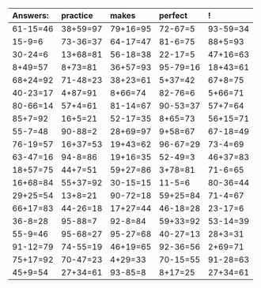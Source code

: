 | Answers: | practice | makes | perfect | ! |
| :--- | :--- | :--- | :--- | :--- |
| 61-15=46 | 38+59=97 | 79+16=95 | 72-67=5 | 93-59=34 | 
| 15-9=6 | 73-36=37 | 64-17=47 | 81-6=75 | 88+5=93 | 
| 30-24=6 | 13+68=81 | 56-18=38 | 22-17=5 | 47+16=63 | 
| 8+49=57 | 8+73=81 | 36+57=93 | 95-79=16 | 18+43=61 | 
| 68+24=92 | 71-48=23 | 38+23=61 | 5+37=42 | 67+8=75 | 
| 40-23=17 | 4+87=91 | 8+66=74 | 82-76=6 | 5+66=71 | 
| 80-66=14 | 57+4=61 | 81-14=67 | 90-53=37 | 57+7=64 | 
| 85+7=92 | 16+5=21 | 52-17=35 | 8+65=73 | 56+15=71 | 
| 55-7=48 | 90-88=2 | 28+69=97 | 9+58=67 | 67-18=49 | 
| 76-19=57 | 16+37=53 | 19+43=62 | 96-67=29 | 73-4=69 | 
| 63-47=16 | 94-8=86 | 19+16=35 | 52-49=3 | 46+37=83 | 
| 18+57=75 | 44+7=51 | 59+27=86 | 3+78=81 | 71-6=65 | 
| 16+68=84 | 55+37=92 | 30-15=15 | 11-5=6 | 80-36=44 | 
| 29+25=54 | 13+8=21 | 90-72=18 | 59+25=84 | 71-4=67 | 
| 66+17=83 | 44-26=18 | 17+27=44 | 46-18=28 | 23-17=6 | 
| 36-8=28 | 95-88=7 | 92-8=84 | 59+33=92 | 53-14=39 | 
| 55-9=46 | 95-68=27 | 95-27=68 | 40-27=13 | 28+3=31 | 
| 91-12=79 | 74-55=19 | 46+19=65 | 92-36=56 | 2+69=71 | 
| 75+17=92 | 70-47=23 | 4+29=33 | 70-15=55 | 91-28=63 | 
| 45+9=54 | 27+34=61 | 93-85=8 | 8+17=25 | 27+34=61 | 
